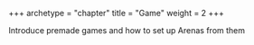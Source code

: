+++
archetype = "chapter"
title = "Game"
weight = 2
+++

Introduce premade games and how to set up Arenas from them
